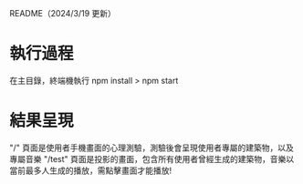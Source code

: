 README（2024/3/19 更新）

# 執行過程
在主目錄，終端機執行 npm install > npm start

# 結果呈現
"/" 頁面是使用者手機畫面的心理測驗，測驗後會呈現使用者專屬的建築物，以及專屬音樂
"/test" 頁面是投影的畫面，包含所有使用者曾經生成的建築物，音樂以當前最多人生成的播放，需點擊畫面才能播放!
